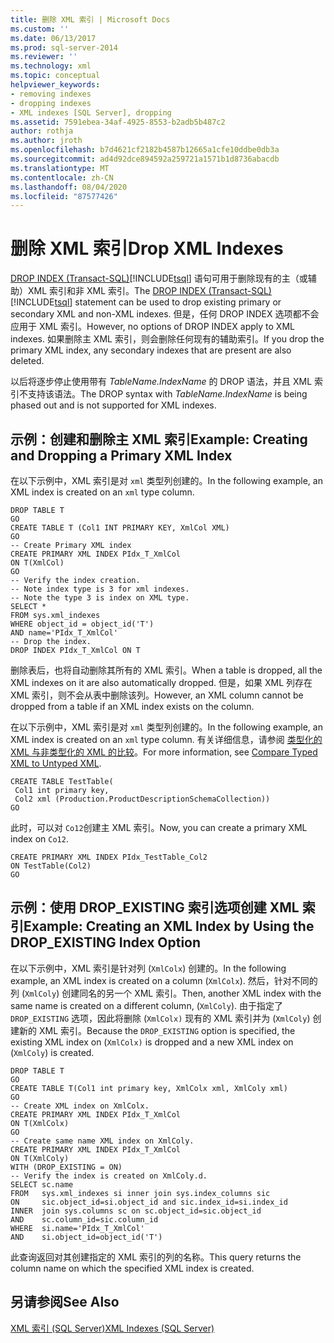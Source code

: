 ```yaml
---
title: 删除 XML 索引 | Microsoft Docs
ms.custom: ''
ms.date: 06/13/2017
ms.prod: sql-server-2014
ms.reviewer: ''
ms.technology: xml
ms.topic: conceptual
helpviewer_keywords:
- removing indexes
- dropping indexes
- XML indexes [SQL Server], dropping
ms.assetid: 7591ebea-34af-4925-8553-b2adb5b487c2
author: rothja
ms.author: jroth
ms.openlocfilehash: b7d4621cf2182b4587b12665a1cfe10ddbe0db3a
ms.sourcegitcommit: ad4d92dce894592a259721a1571b1d8736abacdb
ms.translationtype: MT
ms.contentlocale: zh-CN
ms.lasthandoff: 08/04/2020
ms.locfileid: "87577426"
---
```

# <a name="drop-xml-indexes"></a><span data-ttu-id="2e7d6-102">删除 XML 索引</span><span class="sxs-lookup"><span data-stu-id="2e7d6-102">Drop XML Indexes</span></span>
  <span data-ttu-id="2e7d6-103">[DROP INDEX (Transact-SQL)](/sql/t-sql/statements/drop-index-transact-sql)[!INCLUDE[tsql](../../includes/tsql-md.md)] 语句可用于删除现有的主（或辅助）XML 索引和非 XML 索引。</span><span class="sxs-lookup"><span data-stu-id="2e7d6-103">The [DROP INDEX &#40;Transact-SQL&#41;](/sql/t-sql/statements/drop-index-transact-sql)[!INCLUDE[tsql](../../includes/tsql-md.md)] statement can be used to drop existing primary or secondary XML and non-XML indexes.</span></span> <span data-ttu-id="2e7d6-104">但是，任何 DROP INDEX 选项都不会应用于 XML 索引。</span><span class="sxs-lookup"><span data-stu-id="2e7d6-104">However, no options of DROP INDEX apply to XML indexes.</span></span> <span data-ttu-id="2e7d6-105">如果删除主 XML 索引，则会删除任何现有的辅助索引。</span><span class="sxs-lookup"><span data-stu-id="2e7d6-105">If you drop the primary XML index, any secondary indexes that are present are also deleted.</span></span>  
  
 <span data-ttu-id="2e7d6-106">以后将逐步停止使用带有 *TableName.IndexName* 的 DROP 语法，并且 XML 索引不支持该语法。</span><span class="sxs-lookup"><span data-stu-id="2e7d6-106">The DROP syntax with *TableName.IndexName* is being phased out and is not supported for XML indexes.</span></span>  
  
## <a name="example-creating-and-dropping-a-primary-xml-index"></a><span data-ttu-id="2e7d6-107">示例：创建和删除主 XML 索引</span><span class="sxs-lookup"><span data-stu-id="2e7d6-107">Example: Creating and Dropping a Primary XML Index</span></span>  
 <span data-ttu-id="2e7d6-108">在以下示例中，XML 索引是对 `xml` 类型列创建的。</span><span class="sxs-lookup"><span data-stu-id="2e7d6-108">In the following example, an XML index is created on an `xml` type column.</span></span>  
  
```  
DROP TABLE T  
GO  
CREATE TABLE T (Col1 INT PRIMARY KEY, XmlCol XML)  
GO  
-- Create Primary XML index   
CREATE PRIMARY XML INDEX PIdx_T_XmlCol   
ON T(XmlCol)  
GO  
-- Verify the index creation.   
-- Note index type is 3 for xml indexes.  
-- Note the type 3 is index on XML type.  
SELECT *  
FROM sys.xml_indexes  
WHERE object_id = object_id('T')  
AND name='PIdx_T_XmlCol'   
-- Drop the index.  
DROP INDEX PIdx_T_XmlCol ON T  
```  
  
 <span data-ttu-id="2e7d6-109">删除表后，也将自动删除其所有的 XML 索引。</span><span class="sxs-lookup"><span data-stu-id="2e7d6-109">When a table is dropped, all the XML indexes on it are also automatically dropped.</span></span> <span data-ttu-id="2e7d6-110">但是，如果 XML 列存在 XML 索引，则不会从表中删除该列。</span><span class="sxs-lookup"><span data-stu-id="2e7d6-110">However, an XML column cannot be dropped from a table if an XML index exists on the column.</span></span>  
  
 <span data-ttu-id="2e7d6-111">在以下示例中，XML 索引是对 `xml` 类型列创建的。</span><span class="sxs-lookup"><span data-stu-id="2e7d6-111">In the following example, an XML index is created on an `xml` type column.</span></span> <span data-ttu-id="2e7d6-112">有关详细信息，请参阅 [类型化的 XML 与非类型化的 XML 的比较](../xml/compare-typed-xml-to-untyped-xml.md)。</span><span class="sxs-lookup"><span data-stu-id="2e7d6-112">For more information, see [Compare Typed XML to Untyped XML](../xml/compare-typed-xml-to-untyped-xml.md).</span></span>  
  
```  
CREATE TABLE TestTable(  
 Col1 int primary key,   
 Col2 xml (Production.ProductDescriptionSchemaCollection))   
GO  
```  
  
 <span data-ttu-id="2e7d6-113">此时，可以对 `Co12`创建主 XML 索引。</span><span class="sxs-lookup"><span data-stu-id="2e7d6-113">Now, you can create a primary XML index on `Co12`.</span></span>  
  
```  
CREATE PRIMARY XML INDEX PIdx_TestTable_Col2   
ON TestTable(Col2)  
GO  
```  
  
## <a name="example-creating-an-xml-index-by-using-the-drop_existing-index-option"></a><span data-ttu-id="2e7d6-114">示例：使用 DROP_EXISTING 索引选项创建 XML 索引</span><span class="sxs-lookup"><span data-stu-id="2e7d6-114">Example: Creating an XML Index by Using the DROP_EXISTING Index Option</span></span>  
 <span data-ttu-id="2e7d6-115">在以下示例中，XML 索引是针对列 (`XmlColx`) 创建的。</span><span class="sxs-lookup"><span data-stu-id="2e7d6-115">In the following example, an XML index is created on a column (`XmlColx`).</span></span> <span data-ttu-id="2e7d6-116">然后，针对不同的列 (`XmlColy`) 创建同名的另一个 XML 索引。</span><span class="sxs-lookup"><span data-stu-id="2e7d6-116">Then, another XML index with the same name is created on a different column, (`XmlColy`).</span></span> <span data-ttu-id="2e7d6-117">由于指定了 `DROP_EXISTING` 选项，因此将删除 (`XmlColx)` 现有的 XML 索引并为 (`XmlColy`) 创建新的 XML 索引。</span><span class="sxs-lookup"><span data-stu-id="2e7d6-117">Because the `DROP_EXISTING` option is specified, the existing XML index on (`XmlColx)` is dropped and a new XML index on (`XmlColy`) is created.</span></span>  
  
```  
DROP TABLE T  
GO  
CREATE TABLE T(Col1 int primary key, XmlColx xml, XmlColy xml)  
GO  
-- Create XML index on XmlColx.  
CREATE PRIMARY XML INDEX PIdx_T_XmlCol   
ON T(XmlColx)  
GO  
-- Create same name XML index on XmlColy.  
CREATE PRIMARY XML INDEX PIdx_T_XmlCol   
ON T(XmlColy)   
WITH (DROP_EXISTING = ON)  
-- Verify the index is created on XmlColy.d.  
SELECT sc.name   
FROM   sys.xml_indexes si inner join sys.index_columns sic   
ON     sic.object_id=si.object_id and sic.index_id=si.index_id  
INNER  join sys.columns sc on sc.object_id=sic.object_id   
AND    sc.column_id=sic.column_id  
WHERE  si.name='PIdx_T_XmlCol'   
AND    si.object_id=object_id('T')  
```  
  
 <span data-ttu-id="2e7d6-118">此查询返回对其创建指定的 XML 索引的列的名称。</span><span class="sxs-lookup"><span data-stu-id="2e7d6-118">This query returns the column name on which the specified XML index is created.</span></span>  
  
## <a name="see-also"></a><span data-ttu-id="2e7d6-119">另请参阅</span><span class="sxs-lookup"><span data-stu-id="2e7d6-119">See Also</span></span>  
 [<span data-ttu-id="2e7d6-120">XML 索引 (SQL Server)</span><span class="sxs-lookup"><span data-stu-id="2e7d6-120">XML Indexes &#40;SQL Server&#41;</span></span>](xml-indexes-sql-server.md)  
  
  
